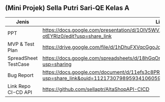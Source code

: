 <h2>(Mini Projek) Sella Putri Sari-QE Kelas A</h2>

| Jenis | Link |
| --- | --- |
| PPT | https://docs.google.com/presentation/d/1OlV5WVXEgXqgfJBW4tud4M3uXFXZJkyfQY-otEYRIz0/edit?usp=share_link |
| MVP & Test Plan | https://drive.google.com/file/d/1hDhuFXVqcGgoJdJVa2JDaJuEAEE62Vt5/view?usp=share_link |
| SpreadSheet TestCase | https://docs.google.com/spreadsheets/d/18hGqOrb6IFNtZfyoTjE4Sq3TmCLuidTlFN90QRKkUrU/edit?usp=sharing |
| Bug Report | https://docs.google.com/document/d/11efs3c8PR0fQqhfTJ2REX1kUnAfXD8wk/edit?usp=share_link&ouid=112173079895934106059&rtpof=true&sd=true |
| Link Repo CI-CD API | https://github.com/sellaptr/AltaShopAPI-CICD |
